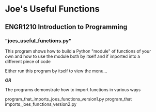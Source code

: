 
# Joe's Useful Functions

## ENGR1210 Introduction to Programming


### "joes_useful_functions.py"

This program shows how to build a Python "module" of functions of your own and how to use the module both by itself and if imported into a different piece of code

Either run this program by itself to view the menu...

***OR***

The programs demonstrate how to import functions in various ways

program_that_imports_joes_functions_version1.py
program_that imports_joes_functions_version2.py